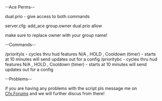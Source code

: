 --Ace Perms--

dual.prio - give access to both commands

server.cfg: add_ace group.owner dual.prio allow

make sure to replace owner with your group name!

--Commands-- 

/priorityls - cycles thru hud features N/A , HOLD , Cooldown (timer) - starts at 10 minutes will send updates out for a config
/prioritybc - cycles thru hud features N/A , HOLD , Cooldown (timer) - starts at 10 minutes will send updates out for a config

--Problems-- 

if you are having any problems with the script pls message me on [Cfx.Forums](https://forum.cfx.re) and we will further discus from there!
